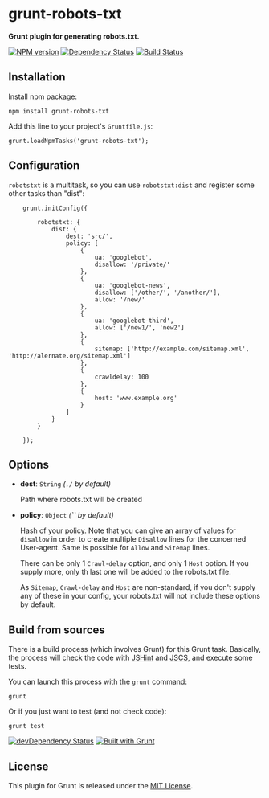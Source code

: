 grunt-robots-txt
================

**Grunt plugin for generating robots.txt.**

[![NPM version](https://badge.fury.io/js/grunt-robots-txt.png)](http://badge.fury.io/js/grunt-robots-txt)
[![Dependency Status](https://david-dm.org/t1st3/grunt-robots-txt.png?theme=shields.io)](https://david-dm.org/t1st3/grunt-robots-txt)
[![Build Status](https://travis-ci.org/T1st3/grunt-robots-txt.png?branch=master)](https://travis-ci.org/T1st3/grunt-robots-txt)


Installation
----------

Install npm package:

```
npm install grunt-robots-txt
```


Add this line to your project's `Gruntfile.js`:

```
grunt.loadNpmTasks('grunt-robots-txt');
```


Configuration
----------

`robotstxt` is a multitask, so you can use `robotstxt:dist` and register some other tasks than "dist":

```
	grunt.initConfig({
	
		robotstxt: {
			dist: {
				dest: 'src/',
				policy: [
					{
						ua: 'googlebot',
						disallow: '/private/'
					},
					{
						ua: 'googlebot-news',
						disallow: ['/other/', '/another/'],
						allow: '/new/'
					},
					{
						ua: 'googlebot-third',
						allow: ['/new1/', 'new2']
					},
					{
						sitemap: ['http://example.com/sitemap.xml', 'http://alernate.org/sitemap.xml']
					},
					{
						crawldelay: 100
					},
					{
						host: 'www.example.org'
					}
				]
			}
		}
	
	});
```

Options
----------


* **dest**: `String` *(`./` by default)*

	Path where robots.txt will be created


* **policy**: `Object` *(`` by default)*

	Hash of your policy.
	Note that you can give an array of values for `disallow` in order to create multiple `Disallow` lines for the concerned User-agent. Same is possible for `Allow` and `Sitemap` lines.

	There can be only 1 `Crawl-delay` option, and only 1 `Host` option. If you supply more, only th last one will be added to the robots.txt file.

	As `Sitemap`, `Crawl-delay` and `Host` are non-standard, if you don't supply any of these in your config, your robots.txt will not include these options by default.



Build from sources
----------

There is a build process (which involves Grunt) for this Grunt task. Basically, the process will check the code with [JSHint](http://jshint.com) and [JSCS](https://npmjs.org/package/jscs), and execute some tests.

You can launch this process with the `grunt` command:

```
grunt
```

Or if you just want to test (and not check code):

```
grunt test
```


[![devDependency Status](https://david-dm.org/t1st3/grunt-robots-txt/dev-status.png?theme=shields.io)](https://david-dm.org/t1st3/grunt-robots-txt#info=devDependencies)
[![Built with Grunt](https://cdn.gruntjs.com/builtwith.png)](http://gruntjs.com/)



License
-----------

This plugin for Grunt is released under the [MIT License](https://github.com/T1st3/grunt-robots-txt/blob/master/LICENSE).